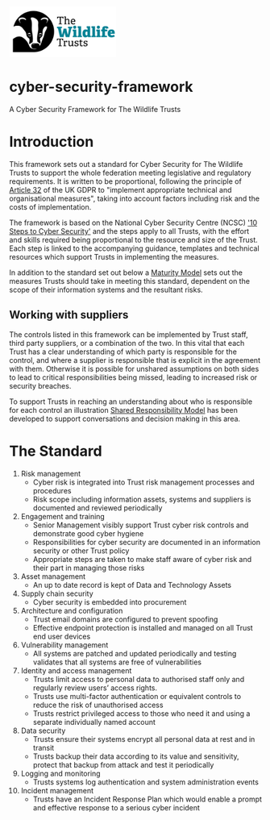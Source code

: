 <img src="/Levels/twt-logo.png" height="100">

# cyber-security-framework
A Cyber Security Framework for The Wildlife Trusts

# Introduction
This framework sets out a standard for Cyber Security for The Wildlife Trusts to support the whole federation meeting legislative and regulatory requirements. It is written to be proportional, following the principle of [Article 32](https://www.legislation.gov.uk/eur/2016/679/article/32) of the UK GDPR to "implement appropriate technical and organisational measures", taking into account factors including risk and the costs of implementation.

The framework is based on the National Cyber Security Centre (NCSC) ['10 Steps to Cyber Security'](https://www.ncsc.gov.uk/collection/10-steps) and the steps apply to all Trusts, with the effort and skills required being proportional to the resource and size of the Trust. Each step is linked to the accompanying guidance, templates and technical resources which support Trusts in implementing the measures.

In addition to the standard set out below a [Maturity Model](/Levels/README.md#introduction) sets out the measures Trusts should take in meeting this standard, dependent on the scope of their information systems and the resultant risks.

## Working with suppliers
The controls listed in this framework can be implemented by Trust staff, third party suppliers, or a combination of the two. In this vital that each Trust has a clear understanding of which party is responsible for the control, and where a supplier is responsible that is explicit in the agreement with them.  Otherwise it is possible for unshared assumptions on both sides to lead to critical responsibilities being missed, leading to increased risk or security breaches.

To support Trusts in reaching an understanding about who is responsible for each control an illustration [Shared Responsibility Model](/1-Understand-your-risks/shared-responsibility-model.md) has been developed to support conversations and decision making in this area.

# The Standard
1. Risk management
	- Cyber risk is integrated into Trust risk management processes and procedures
	- Risk scope including information assets, systems and suppliers is documented and reviewed periodically
2. Engagement and training
	- Senior Management visibly support Trust cyber risk controls and demonstrate good cyber hygiene 
	- Responsibilities for cyber security are documented in an information security or other Trust policy
	- Appropriate steps are taken to make staff aware of cyber risk and their part in managing those risks
3. Asset management
	- An up to date record is kept of Data and Technology Assets
4. Supply chain security
	- Cyber security is embedded into procurement
5. Architecture and configuration
	- Trust email domains are configured to prevent spoofing
	- Effective endpoint protection is installed and managed on all Trust end user devices
6. Vulnerability management
	- All systems are patched and updated periodically and testing validates that all systems are free of vulnerabilities
7. Identity and access management
	- Trusts limit access to personal data to authorised staff only and regularly review users’ access rights.
	- Trusts use multi-factor authentication or equivalent controls to reduce the risk of unauthorised access
	- Trusts restrict privileged access to those who need it and using a separate individually named account 
8. Data security
	- Trusts ensure their systems encrypt all personal data at rest and in transit
	- Trusts backup their data according to its value and sensitivity, protect that backup from attack and test it periodically
9. Logging and monitoring
	- Trusts systems log authentication and system administration events
10. Incident management
	- Trusts have an Incident Response Plan which would enable a prompt and effective response to a serious cyber incident